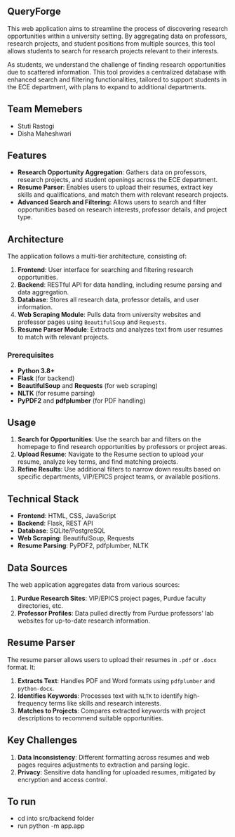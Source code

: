 ## QueryForge
This web application aims to streamline the process of discovering research opportunities within a university setting. By aggregating data on professors, research projects, and student positions from multiple sources, this tool allows students to search for research projects relevant to their interests. 

As students, we understand the challenge of finding research opportunities due to scattered information. This tool provides a centralized database with enhanced search and filtering functionalities, tailored to support students in the ECE department, with plans to expand to additional departments.

## Team Memebers

* Stuti Rastogi
* Disha Maheshwari


## Features
- **Research Opportunity Aggregation**: Gathers data on professors, research projects, and student openings across the ECE department.
- **Resume Parser**: Enables users to upload their resumes, extract key skills and qualifications, and match them with relevant research projects.
- **Advanced Search and Filtering**: Allows users to search and filter opportunities based on research interests, professor details, and project type.


## Architecture
The application follows a multi-tier architecture, consisting of:
1. **Frontend**: User interface for searching and filtering research opportunities.
2. **Backend**: RESTful API for data handling, including resume parsing and data aggregation.
3. **Database**: Stores all research data, professor details, and user information.
4. **Web Scraping Module**: Pulls data from university websites and professor pages using `BeautifulSoup` and `Requests`.
5. **Resume Parser Module**: Extracts and analyzes text from user resumes to match with relevant projects.

### Prerequisites
- **Python 3.8+**
- **Flask** (for backend)
- **BeautifulSoup** and **Requests** (for web scraping)
- **NLTK** (for resume parsing)
- **PyPDF2** and **pdfplumber** (for PDF handling)
  

## Usage
1. **Search for Opportunities**: Use the search bar and filters on the homepage to find research opportunities by professors or project areas.
2. **Upload Resume**: Navigate to the Resume section to upload your resume, analyze key terms, and find matching projects.
3. **Refine Results**: Use additional filters to narrow down results based on specific departments, VIP/EPICS project teams, or available positions.

## Technical Stack
- **Frontend**: HTML, CSS, JavaScript
- **Backend**: Flask, REST API
- **Database**: SQLite/PostgreSQL
- **Web Scraping**: BeautifulSoup, Requests
- **Resume Parsing**: PyPDF2, pdfplumber, NLTK

## Data Sources
The web application aggregates data from various sources:
1. **Purdue Research Sites**: VIP/EPICS project pages, Purdue faculty directories, etc.
2. **Professor Profiles**: Data pulled directly from Purdue professors' lab websites for up-to-date research information.

## Resume Parser
The resume parser allows users to upload their resumes in `.pdf` or `.docx` format. It:
1. **Extracts Text**: Handles PDF and Word formats using `pdfplumber` and `python-docx`.
2. **Identifies Keywords**: Processes text with `NLTK` to identify high-frequency terms like skills and research interests.
3. **Matches to Projects**: Compares extracted keywords with project descriptions to recommend suitable opportunities.

## Key Challenges
1. **Data Inconsistency**: Different formatting across resumes and web pages requires adjustments to extraction and parsing logic.
2. **Privacy**: Sensitive data handling for uploaded resumes, mitigated by encryption and access control.

## To run
* cd into src/backend folder
* run python -m app.app